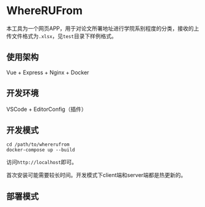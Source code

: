 # WhereRUFrom

本工具为一个网页APP，用于对论文所署地址进行学院系别程度的分类，接收的上传文件格式为`.xlsx`，见`test`目录下样例格式。

## 使用架构

Vue + Express + Nginx + Docker

## 开发环境

VSCode + EditorConfig（插件）

## 开发模式

```
cd /path/to/whererufrom
docker-compose up --build
```

访问`http://localhost`即可。

首次安装可能需要较长时间。开发模式下client端和server端都是热更新的。

## 部署模式

